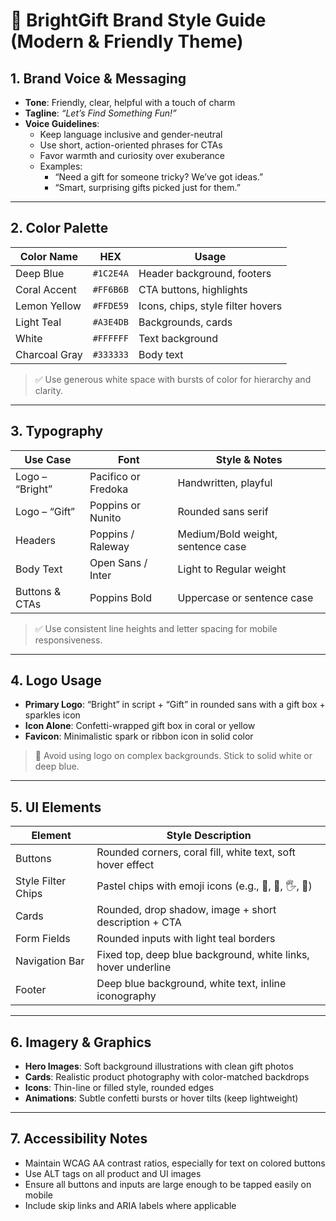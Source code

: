 
# 🌟 BrightGift Brand Style Guide (Modern & Friendly Theme)

## 1. Brand Voice & Messaging
- **Tone**: Friendly, clear, helpful with a touch of charm
- **Tagline**: *“Let’s Find Something Fun!”*
- **Voice Guidelines**:
  - Keep language inclusive and gender-neutral
  - Use short, action-oriented phrases for CTAs
  - Favor warmth and curiosity over exuberance
  - Examples:
    - “Need a gift for someone tricky? We’ve got ideas.”
    - “Smart, surprising gifts picked just for them.”

---

## 2. Color Palette

| Color Name        | HEX        | Usage                              |
|-------------------|------------|-------------------------------------|
| Deep Blue         | `#1C2E4A`  | Header background, footers         |
| Coral Accent      | `#FF6B6B`  | CTA buttons, highlights             |
| Lemon Yellow      | `#FFDE59`  | Icons, chips, style filter hovers   |
| Light Teal        | `#A3E4DB`  | Backgrounds, cards                  |
| White             | `#FFFFFF`  | Text background                     |
| Charcoal Gray     | `#333333`  | Body text                           |

> ✅ Use generous white space with bursts of color for hierarchy and clarity.

---

## 3. Typography

| Use Case           | Font                     | Style & Notes                         |
|--------------------|--------------------------|---------------------------------------|
| Logo – “Bright”    | Pacifico or Fredoka      | Handwritten, playful                  |
| Logo – “Gift”      | Poppins or Nunito        | Rounded sans serif                    |
| Headers            | Poppins / Raleway        | Medium/Bold weight, sentence case     |
| Body Text          | Open Sans / Inter        | Light to Regular weight               |
| Buttons & CTAs     | Poppins Bold             | Uppercase or sentence case            |

> ✅ Use consistent line heights and letter spacing for mobile responsiveness.

---

## 4. Logo Usage

- **Primary Logo**: “Bright” in script + “Gift” in rounded sans with a gift box + sparkles icon
- **Icon Alone**: Confetti-wrapped gift box in coral or yellow
- **Favicon**: Minimalistic spark or ribbon icon in solid color

> 🚫 Avoid using logo on complex backgrounds. Stick to solid white or deep blue.

---

## 5. UI Elements

| Element              | Style Description                                             |
|----------------------|---------------------------------------------------------------|
| Buttons              | Rounded corners, coral fill, white text, soft hover effect    |
| Style Filter Chips   | Pastel chips with emoji icons (e.g., 🌱, 🌈, 🖐️, 🎉)           |
| Cards                | Rounded, drop shadow, image + short description + CTA         |
| Form Fields          | Rounded inputs with light teal borders                        |
| Navigation Bar       | Fixed top, deep blue background, white links, hover underline |
| Footer               | Deep blue background, white text, inline iconography          |

---

## 6. Imagery & Graphics

- **Hero Images**: Soft background illustrations with clean gift photos
- **Cards**: Realistic product photography with color-matched backdrops
- **Icons**: Thin-line or filled style, rounded edges
- **Animations**: Subtle confetti bursts or hover tilts (keep lightweight)

---

## 7. Accessibility Notes

- Maintain WCAG AA contrast ratios, especially for text on colored buttons
- Use ALT tags on all product and UI images
- Ensure all buttons and inputs are large enough to be tapped easily on mobile
- Include skip links and ARIA labels where applicable

